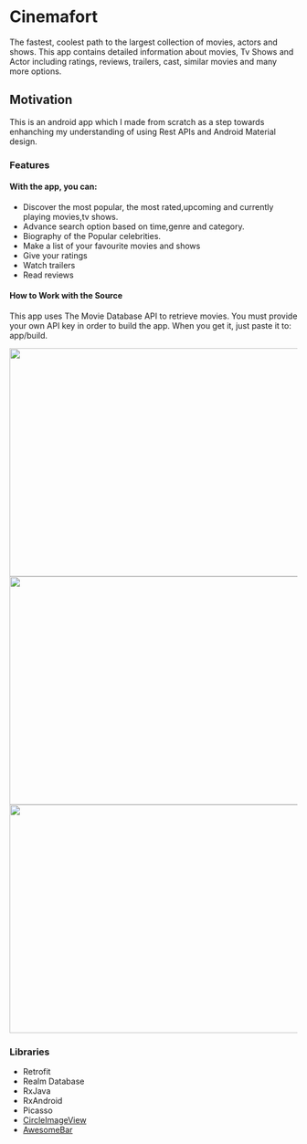 # Cinemafort


The fastest, coolest path to the largest collection of movies, actors and shows.
This app contains detailed information about movies, Tv Shows and Actor including ratings, reviews, trailers, cast, similar movies and many more options.


## Motivation


This is an android app which I made from scratch as a step towards enhanching my understanding of using  Rest APIs and Android Material design.
### Features

#### With the app, you can:
- Discover the most popular, the most rated,upcoming and currently playing movies,tv shows.
- Advance search option based on time,genre and category.
- Biography of the Popular celebrities.
- Make a list of your favourite movies and shows
- Give your ratings
- Watch trailers
- Read reviews


#### How to Work with the Source
This app uses The Movie Database API to retrieve movies. You must provide your own API key in order to build the app. When you get it, just paste it to: app/build.


<img src="app/src/main/res/drawable-v21/cinemaone.png" width="700" height="400">


<img src="app/src/main/res/drawable-v21/cinematwo.png" width="700" height="400">


<img src="app/src/main/res/drawable-v21/cinemathree.png" width="700" height="400">


### Libraries
- Retrofit
- Realm Database
- RxJava
- RxAndroid
- Picasso
- [CircleImageView](https://github.com/hdodenhof/CircleImageView)
- [AwesomeBar](https://github.com/florent37/AwesomeBar)


